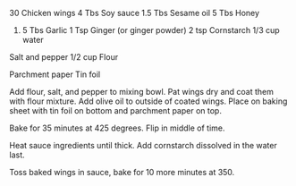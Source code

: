30 Chicken wings
4 Tbs Soy sauce
1.5 Tbs Sesame oil
5 Tbs Honey
1. 5 Tbs Garlic
1 Tsp Ginger (or ginger powder)
2 tsp Cornstarch
1/3 cup water

Salt and pepper
1/2 cup Flour

Parchment paper
Tin foil

Add flour, salt, and pepper to mixing bowl. Pat wings dry and coat them with flour mixture. Add olive oil to outside of coated wings. Place on baking sheet with tin foil on bottom and parchment paper on top.

Bake for 35 minutes at 425 degrees. Flip in middle of time.

Heat sauce ingredients until thick. Add cornstarch dissolved in the water last.

Toss baked wings in sauce, bake for 10 more minutes at 350.
